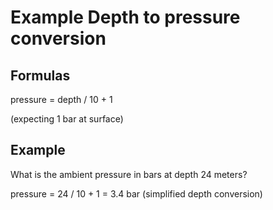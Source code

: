 # Example Depth to pressure conversion

## Formulas

pressure = depth / 10 + 1

(expecting 1 bar at surface)

## Example

What is the ambient pressure in bars at depth 24 meters?

pressure =  24 / 10 + 1 = 3.4 bar (simplified depth conversion)

